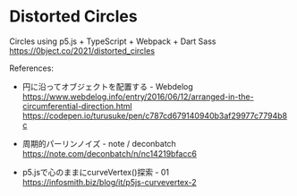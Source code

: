 # Distorted Circles
Circles using p5.js + TypeScript + Webpack + Dart Sass  
https://0bject.co/2021/distorted_circles


References:
- 円に沿ってオブジェクトを配置する - Webdelog
https://www.webdelog.info/entry/2016/06/12/arranged-in-the-circumferential-direction.html
https://codepen.io/turusuke/pen/c787cd679140940b3af29977c7794b8c
  
- 周期的パーリンノイズ - note / deconbatch
https://note.com/deconbatch/n/nc14219bfacc6
  
- p5.jsで心のままにcurveVertex()探索 - 01
https://infosmith.biz/blog/it/p5js-curvevertex-2